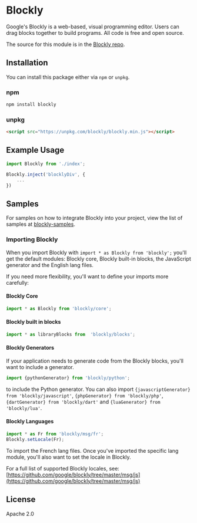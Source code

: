 # Blockly

Google's Blockly is a web-based, visual programming editor.  Users can drag
blocks together to build programs.  All code is free and open source.

The source for this module is in the [Blockly repo](http://github.com/google/blockly).

## Installation

You can install this package either via ``npm`` or ``unpkg``.

### npm
```bash
npm install blockly
```

### unpkg
```html
<script src="https://unpkg.com/blockly/blockly.min.js"></script>
```

## Example Usage

```js
import Blockly from './index';

Blockly.inject('blocklyDiv', {
    ...
})
```

## Samples

For samples on how to integrate Blockly into your project, view the list of samples at [blockly-samples](https://github.com/google/blockly-samples).


### Importing Blockly

When you import Blockly with ``import * as Blockly from 'blockly';`` you'll get the default modules:
Blockly core, Blockly built-in blocks, the JavaScript generator and the English lang files.

If you need more flexibility, you'll want to define your imports more carefully:

#### Blockly Core

```js
import * as Blockly from 'blockly/core';
```

#### Blockly built in blocks

```js
import * as libraryBlocks from  'blockly/blocks';
```

#### Blockly Generators
If your application needs to generate code from the Blockly blocks, you'll want to include a generator.

```js
import {pythonGenerator} from 'blockly/python';
```
to include the Python generator. You can also import `{javascriptGenerator} from 'blockly/javascript'`, `{phpGenerator} from 'blockly/php'`, `{dartGenerator} from 'blockly/dart'` and `{luaGenerator} from 'blockly/lua'`.

#### Blockly Languages

```js
import * as Fr from 'blockly/msg/fr';
Blockly.setLocale(Fr);
```

To import the French lang files. Once you've imported the specific lang module, you'll also want to set the locale in Blockly.

For a full list of supported Blockly locales, see: [https://github.com/google/blockly/tree/master/msg/js](https://github.com/google/blockly/tree/master/msg/js)


## License

Apache 2.0
